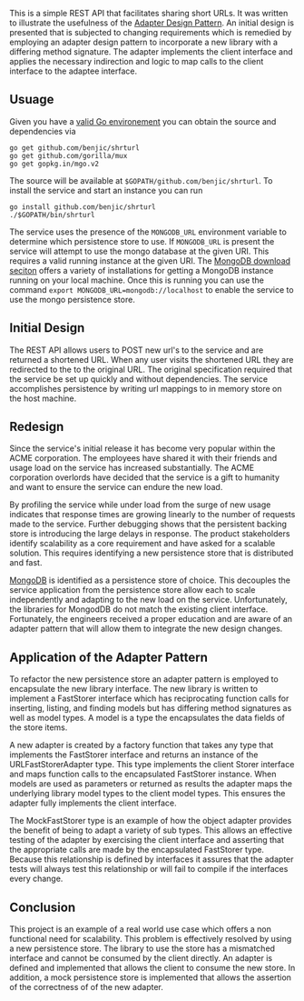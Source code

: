 
This is a simple REST API that facilitates sharing short URLs. It was written to
illustrate the usefulness of the [Adapter Design Pattern][0]. An initial design
is presented that is subjected to changing requirements which is remedied by
employing an adapter design pattern to incorporate a new library with a
differing method signature. The adapter implements the client interface and
applies the necessary indirection and logic to map calls to the client interface
to the adaptee interface.

## Usuage

Given you have a [valid Go environement][2] you can obtain the source and
dependencies via
    
    go get github.com/benjic/shrturl
    go get github.com/gorilla/mux
    go get gopkg.in/mgo.v2

The source will be available at `$GOPATH/github.com/benjic/shrturl`. To install
the service and start an instance you can run

    go install github.com/benjic/shrturl
    ./$GOPATH/bin/shrturl

The service uses the presence of the `MONGODB_URL` environment variable to
determine which persistence store to use. If `MONGODB_URL` is present the
service will attempt to use the mongo database at the given URI. This requires a valid
running instance at the given URI. The [MongoDB download seciton][3] offers a
variety of installations for getting a MongoDB instance running on your local
machine. Once this is running you can use the command `export
MONGODB_URL=mongodb://localhost` to enable the service to use the mongo
persistence store.

## Initial Design

The REST API allows users to POST new url's to the service and are returned a
shortened URL. When any user visits the shortened URL they are redirected to the
to the original URL. The original specification required that the service be set
up quickly and without dependencies. The service accomplishes persistence by
writing url mappings to in memory store on the host machine.

## Redesign

Since the service's initial release it has become very popular within the ACME
corporation. The employees have shared it with their friends and usage load on
the service has increased substantially. The ACME corporation overlords have
decided that the service is a gift to humanity and want to ensure the service
can endure the new load.

By profiling the service while under load from the surge of new usage indicates
that response times are growing linearly to the number of requests made to the
service. Further debugging shows that the persistent backing store is
introducing the large delays in response. The product stakeholders identify
scalability as a core requirement and have asked for a scalable solution. This
requires identifying a new persistence store that is distributed and fast.

[MongoDB][1] is identified as a persistence store of choice. This decouples the
service application from the persistence store allow each to scale independently
and adapting to the new load on the service. Unfortunately, the libraries for
MongodDB do not match the existing client interface. Fortunately, the engineers
received a proper education and are aware of an adapter pattern that will allow
them to integrate the new design changes.


## Application of the Adapter Pattern

To refactor the new persistence store an adapter pattern is employed to
encapsulate the new library interface. The new library is written to implement a
FastStorer interface which has reciprocating function calls for inserting,
listing, and finding models but has differing method signatures as well as model
types. A model is a type the encapsulates the data fields of the store items.

A new adapter is created by a factory function that takes any type that
implements the FastStorer interface and returns an instance of the
URLFastStorerAdapter type. This type implements the client Storer interface and
maps function calls to the encapsulated FastStorer instance. When models are
used as parameters or returned as results the adapter maps the underlying
library model types to the client model types. This ensures the adapter fully
implements the client interface.

The MockFastStorer type is an example of how the object adapter provides the
benefit of being to adapt a variety of sub types. This allows an effective
testing of the adapter by exercising the client interface and asserting that the
appropriate calls are made by the encapsulated FastStorer type. Because this
relationship is defined by interfaces it assures that the adapter tests will
always test this relationship or will fail to compile if the interfaces every
change.

## Conclusion

This project is an example of a real world use case which offers a non
functional need for scalability. This problem is effectively resolved by using a
new persistence store. The library to  use the store has a mismatched interface
and cannot be consumed by the client directly. An adapter is defined and
implemented that allows the client to consume the new store. In addition, a mock
persistence store is implemented that allows the assertion of the correctness of
of the new adapter.

[0]: https://en.wikipedia.org/wiki/Adapter_pattern 
[1]: https://www.mongodb.org/
[2]: https://golang.org/doc/install
[3]: https://www.mongodb.org/downloads#production
